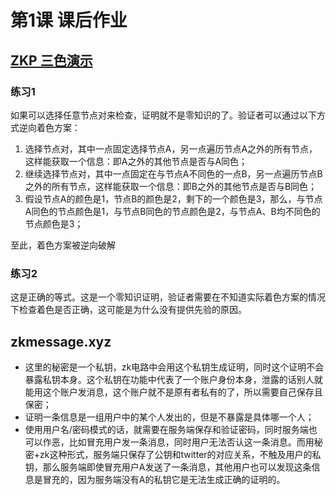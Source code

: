 # 第1课 课后作业

## [ZKP 三色演示](https://zkshanghai.xyz/notes/exercise1.html#zkp-%E4%B8%89%E8%89%B2%E6%BC%94%E7%A4%BA)

### 练习1

如果可以选择任意节点对来检查，证明就不是零知识的了。验证者可以通过以下方式逆向着色方案：

1. 选择节点对，其中一点固定选择节点A，另一点遍历节点A之外的所有节点，这样能获取一个信息：即A之外的其他节点是否与A同色；
2. 继续选择节点对，其中一点固定在与节点A不同色的一点B，另一点遍历节点B之外的所有节点，这样能获取一个信息：即B之外的其他节点是否与B同色；
3. 假设节点A的颜色是1，节点B的颜色是2，剩下的一个颜色是3，那么，与节点A同色的节点颜色是1，与节点B同色的节点颜色是2，与节点A、B均不同色的节点颜色是3；

至此，着色方案被逆向破解

### 练习2

这是正确的等式。这是一个零知识证明，验证者需要在不知道实际着色方案的情况下检查着色是否正确，这可能是为什么没有提供先验的原因。

## zkmessage.xyz

- 这里的秘密是一个私钥，zk电路中会用这个私钥生成证明，同时这个证明不会暴露私钥本身。这个私钥在功能中代表了一个账户身份本身，泄露的话别人就能用这个账户发消息，这个账户就不是原有者私有的了，所以需要自己保存且保密；
- 证明一条信息是一组用户中的某个人发出的，但是不暴露是具体哪一个人；
- 使用用户名/密码模式的话，就需要在服务端保存和验证密码，同时服务端也可以作恶，比如冒充用户发一条消息，同时用户无法否认这一条消息。而用秘密+zk这种形式，服务端只保存了公钥和twitter的对应关系，不触及用户的私钥，那么服务端即使冒充用户A发送了一条消息，其他用户也可以发现这条信息是冒充的，因为服务端没有A的私钥它是无法生成正确的证明的。
